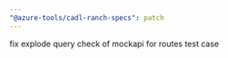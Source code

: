 ```yaml
---
"@azure-tools/cadl-ranch-specs": patch
---
```


fix explode query check of mockapi for routes test case
